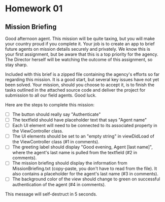 # Homework 01

## Mission Briefing

Good afternoon agent. This mission will be quite taxing, but you will make your country proud if you complete it. Your job is to create an app to brief future agents on mission details securely and privately. We know this is your first assignment, but be aware that this is a top priority for the agency. The Director herself will be watching the outcome of this assignment, so stay sharp.

Included with this brief is a zipped file containing the agency's efforts so far regarding this mission. It is a good start, but several key issues have not yet been solved. Your mission, should you choose to accept it, is to finish the tasks outlined in the attached source code and deliver the project for submission to all our field agents. Good luck.

Here are the steps to complete this mission:

* [ ] The button should really say "Authenticate"
* [ ] The textfield should have placeholder text that says "Agent name"
* [ ] Each UI element will need to be connected to its associated property in the ViewController class.
* [ ] The UI elements should be set to an "empty string" in viewDidLoad of the ViewController class (#1 in comments).
* [ ] The greeting label should display "Good evening, Agent [last name]", where the agent's last name is pulled from the textfield (#2 in comments).
* [ ] The mission briefing should display the information from MissionBriefing.txt (copy-paste, you don't have to read from the file). It also contains a placeholder for the agent's last name (#3 in comments).
* [ ] The background color of the view should change to green on successful authentication of the agent (#4 in comments).

This message will self-destruct in 5 seconds.
